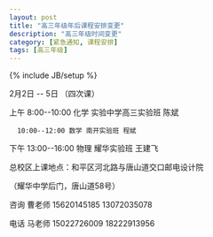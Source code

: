 ```yaml
---
layout: post
title: "高三年级年后课程安排变更"
description: "高三年级时间变更"
category: [紧急通知, 课程安排]
tags: [高三年级]
---
```

{% include JB/setup %}



2月2日 -- 5日 （四次课）


上午   8:00--10:00 化学 实验中学高三实验班 陈斌

      10:00--12:00 数学 南开实验班 程斌

下午 13:00--16:00 物理 耀华实验班 王建飞

 

总校区上课地点：和平区河北路与唐山道交口邮电设计院

（耀华中学后门，唐山道58号）


咨询   曹老师  15620145185    13072035078

电话   马老师  15022726009    18222913956
